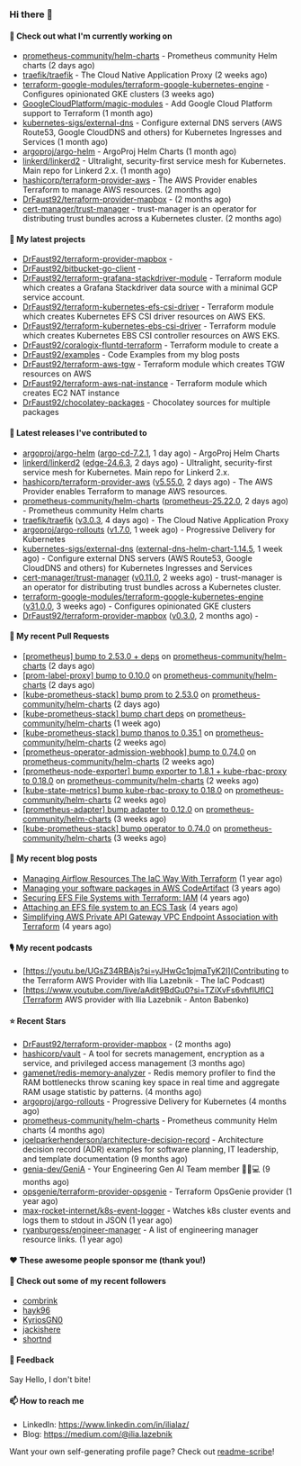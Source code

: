 ### Hi there 👋

#### 👷 Check out what I'm currently working on

- [prometheus-community/helm-charts](https://github.com/prometheus-community/helm-charts) - Prometheus community Helm charts (2 days ago)
- [traefik/traefik](https://github.com/traefik/traefik) - The Cloud Native Application Proxy (2 weeks ago)
- [terraform-google-modules/terraform-google-kubernetes-engine](https://github.com/terraform-google-modules/terraform-google-kubernetes-engine) - Configures opinionated GKE clusters (3 weeks ago)
- [GoogleCloudPlatform/magic-modules](https://github.com/GoogleCloudPlatform/magic-modules) - Add Google Cloud Platform support to Terraform (1 month ago)
- [kubernetes-sigs/external-dns](https://github.com/kubernetes-sigs/external-dns) - Configure external DNS servers (AWS Route53, Google CloudDNS and others) for Kubernetes Ingresses and Services (1 month ago)
- [argoproj/argo-helm](https://github.com/argoproj/argo-helm) - ArgoProj Helm Charts (1 month ago)
- [linkerd/linkerd2](https://github.com/linkerd/linkerd2) - Ultralight, security-first service mesh for Kubernetes. Main repo for Linkerd 2.x. (1 month ago)
- [hashicorp/terraform-provider-aws](https://github.com/hashicorp/terraform-provider-aws) - The AWS Provider enables Terraform to manage AWS resources. (2 months ago)
- [DrFaust92/terraform-provider-mapbox](https://github.com/DrFaust92/terraform-provider-mapbox) -  (2 months ago)
- [cert-manager/trust-manager](https://github.com/cert-manager/trust-manager) - trust-manager is an operator for distributing trust bundles across a Kubernetes cluster. (2 months ago)

#### 🌱 My latest projects

- [DrFaust92/terraform-provider-mapbox](https://github.com/DrFaust92/terraform-provider-mapbox) - 
- [DrFaust92/bitbucket-go-client](https://github.com/DrFaust92/bitbucket-go-client) - 
- [DrFaust92/terraform-grafana-stackdriver-module](https://github.com/DrFaust92/terraform-grafana-stackdriver-module) - Terraform module which creates a Grafana Stackdriver data source with a minimal GCP service account.
- [DrFaust92/terraform-kubernetes-efs-csi-driver](https://github.com/DrFaust92/terraform-kubernetes-efs-csi-driver) - Terraform module which creates Kubernetes EFS CSI driver resources on AWS EKS.
- [DrFaust92/terraform-kubernetes-ebs-csi-driver](https://github.com/DrFaust92/terraform-kubernetes-ebs-csi-driver) - Terraform module which creates Kubernetes EBS CSI controller resources on AWS EKS.
- [DrFaust92/coralogix-fluntd-terraform](https://github.com/DrFaust92/coralogix-fluntd-terraform) - Terraform module to create a 
- [DrFaust92/examples](https://github.com/DrFaust92/examples) - Code Examples from my blog posts
- [DrFaust92/terraform-aws-tgw](https://github.com/DrFaust92/terraform-aws-tgw) - Terraform module which creates TGW resources on AWS
- [DrFaust92/terraform-aws-nat-instance](https://github.com/DrFaust92/terraform-aws-nat-instance) - Terraform module which creates EC2 NAT instance
- [DrFaust92/chocolatey-packages](https://github.com/DrFaust92/chocolatey-packages) - Chocolatey sources for multiple packages

#### 🔭 Latest releases I've contributed to

- [argoproj/argo-helm](https://github.com/argoproj/argo-helm) ([argo-cd-7.2.1](https://github.com/argoproj/argo-helm/releases/tag/argo-cd-7.2.1), 1 day ago) - ArgoProj Helm Charts
- [linkerd/linkerd2](https://github.com/linkerd/linkerd2) ([edge-24.6.3](https://github.com/linkerd/linkerd2/releases/tag/edge-24.6.3), 2 days ago) - Ultralight, security-first service mesh for Kubernetes. Main repo for Linkerd 2.x.
- [hashicorp/terraform-provider-aws](https://github.com/hashicorp/terraform-provider-aws) ([v5.55.0](https://github.com/hashicorp/terraform-provider-aws/releases/tag/v5.55.0), 2 days ago) - The AWS Provider enables Terraform to manage AWS resources.
- [prometheus-community/helm-charts](https://github.com/prometheus-community/helm-charts) ([prometheus-25.22.0](https://github.com/prometheus-community/helm-charts/releases/tag/prometheus-25.22.0), 2 days ago) - Prometheus community Helm charts
- [traefik/traefik](https://github.com/traefik/traefik) ([v3.0.3](https://github.com/traefik/traefik/releases/tag/v3.0.3), 4 days ago) - The Cloud Native Application Proxy
- [argoproj/argo-rollouts](https://github.com/argoproj/argo-rollouts) ([v1.7.0](https://github.com/argoproj/argo-rollouts/releases/tag/v1.7.0), 1 week ago) - Progressive Delivery for Kubernetes
- [kubernetes-sigs/external-dns](https://github.com/kubernetes-sigs/external-dns) ([external-dns-helm-chart-1.14.5](https://github.com/kubernetes-sigs/external-dns/releases/tag/external-dns-helm-chart-1.14.5), 1 week ago) - Configure external DNS servers (AWS Route53, Google CloudDNS and others) for Kubernetes Ingresses and Services
- [cert-manager/trust-manager](https://github.com/cert-manager/trust-manager) ([v0.11.0](https://github.com/cert-manager/trust-manager/releases/tag/v0.11.0), 2 weeks ago) - trust-manager is an operator for distributing trust bundles across a Kubernetes cluster.
- [terraform-google-modules/terraform-google-kubernetes-engine](https://github.com/terraform-google-modules/terraform-google-kubernetes-engine) ([v31.0.0](https://github.com/terraform-google-modules/terraform-google-kubernetes-engine/releases/tag/v31.0.0), 3 weeks ago) - Configures opinionated GKE clusters
- [DrFaust92/terraform-provider-mapbox](https://github.com/DrFaust92/terraform-provider-mapbox) ([v0.3.0](https://github.com/DrFaust92/terraform-provider-mapbox/releases/tag/v0.3.0), 2 months ago) - 

#### 🔨 My recent Pull Requests

- [[prometheus] bump to 2.53.0 &#43; deps](https://github.com/prometheus-community/helm-charts/pull/4617) on [prometheus-community/helm-charts](https://github.com/prometheus-community/helm-charts) (2 days ago)
- [[prom-label-proxy] bump to 0.10.0](https://github.com/prometheus-community/helm-charts/pull/4616) on [prometheus-community/helm-charts](https://github.com/prometheus-community/helm-charts) (2 days ago)
- [[kube-prometheus-stack] bump prom to 2.53.0](https://github.com/prometheus-community/helm-charts/pull/4615) on [prometheus-community/helm-charts](https://github.com/prometheus-community/helm-charts) (2 days ago)
- [[kube-prometheus-stack] bump chart deps](https://github.com/prometheus-community/helm-charts/pull/4601) on [prometheus-community/helm-charts](https://github.com/prometheus-community/helm-charts) (1 week ago)
- [[kube-prometheus-stack] bump thanos to 0.35.1](https://github.com/prometheus-community/helm-charts/pull/4596) on [prometheus-community/helm-charts](https://github.com/prometheus-community/helm-charts) (2 weeks ago)
- [[prometheus-operator-admission-webhook] bump to 0.74.0](https://github.com/prometheus-community/helm-charts/pull/4595) on [prometheus-community/helm-charts](https://github.com/prometheus-community/helm-charts) (2 weeks ago)
- [[prometheus-node-exporter] bump exporter to 1.8.1 &#43; kube-rbac-proxy to 0.18.0](https://github.com/prometheus-community/helm-charts/pull/4594) on [prometheus-community/helm-charts](https://github.com/prometheus-community/helm-charts) (2 weeks ago)
- [[kube-state-metrics] bump kube-rbac-proxy to 0.18.0](https://github.com/prometheus-community/helm-charts/pull/4593) on [prometheus-community/helm-charts](https://github.com/prometheus-community/helm-charts) (2 weeks ago)
- [[prometheus-adapter] bump adapter to 0.12.0](https://github.com/prometheus-community/helm-charts/pull/4569) on [prometheus-community/helm-charts](https://github.com/prometheus-community/helm-charts) (3 weeks ago)
- [[kube-prometheus-stack] bump operator to 0.74.0](https://github.com/prometheus-community/helm-charts/pull/4568) on [prometheus-community/helm-charts](https://github.com/prometheus-community/helm-charts) (3 weeks ago)

#### 📜 My recent blog posts

- [Managing Airflow Resources The IaC Way With Terraform](https://engineering.placer.ai/managing-airflow-resources-the-iac-way-with-terraform-ea5b8db573ad?source=rss-cac402f06fa8------2) (1 year ago)
- [Managing your software packages in AWS CodeArtifact](https://medium.com/@ilia.lazebnik/managing-your-software-packages-in-aws-codeartifact-12d00053e243?source=rss-cac402f06fa8------2) (3 years ago)
- [Securing EFS File Systems with Terraform: IAM](https://medium.com/@ilia.lazebnik/securing-efs-file-systems-with-terraform-iam-d2a066c198ab?source=rss-cac402f06fa8------2) (4 years ago)
- [Attaching an EFS file system to an ECS Task](https://medium.com/@ilia.lazebnik/attaching-an-efs-file-system-to-an-ecs-task-7bd15b76a6ef?source=rss-cac402f06fa8------2) (4 years ago)
- [Simplifying AWS Private API Gateway VPC Endpoint Association with Terraform](https://medium.com/@ilia.lazebnik/simplifying-aws-private-api-gateway-vpc-endpoint-association-with-terraform-b379a247afbf?source=rss-cac402f06fa8------2) (4 years ago)

#### 🎙️ My recent podcasts
- [https://youtu.be/UGsZ34RBAjs?si=yJHwGc1pjmaTyK2l](Contributing to the Terraform AWS Provider with Ilia Lazebnik - The IaC Podcast)
- [https://www.youtube.com/live/aAdit9BdGu0?si=TZiXvFs6vhfIUfIC](Terraform AWS provider with Ilia Lazebnik - Anton Babenko)

#### ⭐ Recent Stars

- [DrFaust92/terraform-provider-mapbox](https://github.com/DrFaust92/terraform-provider-mapbox) -  (2 months ago)
- [hashicorp/vault](https://github.com/hashicorp/vault) - A tool for secrets management, encryption as a service, and privileged access management (3 months ago)
- [gamenet/redis-memory-analyzer](https://github.com/gamenet/redis-memory-analyzer) - Redis memory profiler to find the RAM bottlenecks throw scaning key space in real time and aggregate RAM usage statistic by patterns. (4 months ago)
- [argoproj/argo-rollouts](https://github.com/argoproj/argo-rollouts) - Progressive Delivery for Kubernetes (4 months ago)
- [prometheus-community/helm-charts](https://github.com/prometheus-community/helm-charts) - Prometheus community Helm charts (4 months ago)
- [joelparkerhenderson/architecture-decision-record](https://github.com/joelparkerhenderson/architecture-decision-record) - Architecture decision record (ADR) examples for software planning, IT leadership, and template documentation (9 months ago)
- [genia-dev/GeniA](https://github.com/genia-dev/GeniA) - Your Engineering Gen AI Team member 🧬🤖💻 (9 months ago)
- [opsgenie/terraform-provider-opsgenie](https://github.com/opsgenie/terraform-provider-opsgenie) - Terraform OpsGenie provider (1 year ago)
- [max-rocket-internet/k8s-event-logger](https://github.com/max-rocket-internet/k8s-event-logger) - Watches k8s cluster events and logs them to stdout in JSON (1 year ago)
- [ryanburgess/engineer-manager](https://github.com/ryanburgess/engineer-manager) - A list of engineering manager resource links. (1 year ago)

#### ❤️ These awesome people sponsor me (thank you!)


#### 👯 Check out some of my recent followers

- [combrink](https://github.com/combrink)
- [hayk96](https://github.com/hayk96)
- [KyriosGN0](https://github.com/KyriosGN0)
- [jackishere](https://github.com/jackishere)
- [shortnd](https://github.com/shortnd)

#### 💬 Feedback

Say Hello, I don't bite!

#### 📫 How to reach me

- LinkedIn: https://www.linkedin.com/in/ilialaz/
- Blog: https://medium.com/@ilia.lazebnik

Want your own self-generating profile page? Check out [readme-scribe](https://github.com/muesli/readme-scribe)!



